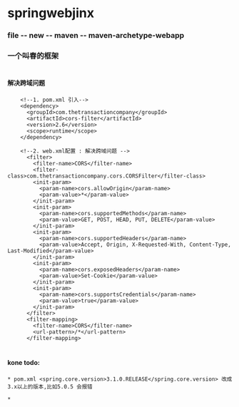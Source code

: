 # springwebjinx
### file -- new -- maven -- maven-archetype-webapp
### 一个叫春的框架

# 
#### 解决跨域问题
        <!--1. pom.xml 引入-->
        <dependency>
          <groupId>com.thetransactioncompany</groupId>
          <artifactId>cors-filter</artifactId>
          <version>2.6</version>
          <scope>runtime</scope>
        </dependency>
        
        <!--2. web.xml配置 : 解决跨域问题 -->
          <filter>
            <filter-name>CORS</filter-name>
            <filter-class>com.thetransactioncompany.cors.CORSFilter</filter-class>
            <init-param>
              <param-name>cors.allowOrigin</param-name>
              <param-value>*</param-value>
            </init-param>
            <init-param>
              <param-name>cors.supportedMethods</param-name>
              <param-value>GET, POST, HEAD, PUT, DELETE</param-value>
            </init-param>
            <init-param>
              <param-name>cors.supportedHeaders</param-name>
              <param-value>Accept, Origin, X-Requested-With, Content-Type, Last-Modified</param-value>
            </init-param>
            <init-param>
              <param-name>cors.exposedHeaders</param-name>
              <param-value>Set-Cookie</param-value>
            </init-param>
            <init-param>
              <param-name>cors.supportsCredentials</param-name>
              <param-value>true</param-value>
            </init-param>
          </filter>
          <filter-mapping>
            <filter-name>CORS</filter-name>
            <url-pattern>/*</url-pattern>
          </filter-mapping>
          
         
# 
#### kone todo:
    * pom.xml <spring.core.version>3.1.0.RELEASE</spring.core.version> 改成 3.x以上的版本,比如5.0.5 会报错
    
    * 
          
     